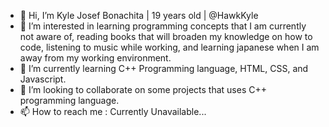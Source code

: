 - 👋 Hi, I’m Kyle Josef Bonachita | 19 years old | @HawkKyle
- 👀 I’m interested in learning programming concepts that I am currently not aware of, reading books that will broaden my knowledge on how to code, listening to music while working, and learning japanese when I am away from my working environment.
- 🌱 I’m currently learning C++ Programming language, HTML, CSS, and Javascript.
- 💞️ I’m looking to collaborate on some projects that uses C++ programming language.
- 📫 How to reach me : Currently Unavailable...

<!---
HawkKyle/HawkKyle is a ✨ special ✨ repository because its `README.md` (this file) appears on your GitHub profile.
You can click the Preview link to take a look at your changes.
--->

